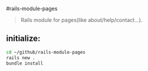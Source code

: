 #rails-module-pages
> Rails module for pages(like about/help/contact...).

## initialize:
```bash
cd ~/github/rails-module-pages
rails new .
bundle install
```
